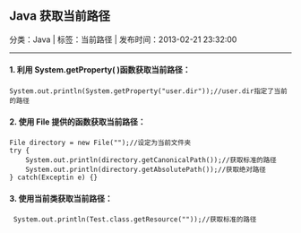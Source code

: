 ## Java 获取当前路径

分类：Java | 标签：当前路径 | 发布时间：2013-02-21 23:32:00

___

#### 1. 利用 System.getProperty( )函数获取当前路径：

	System.out.println(System.getProperty("user.dir"));//user.dir指定了当前的路径
	
#### 2. 使用 File 提供的函数获取当前路径：
	
	File directory = new File("");//设定为当前文件夹
	try {
	    System.out.println(directory.getCanonicalPath());//获取标准的路径
	    System.out.println(directory.getAbsolutePath());//获取绝对路径
	} catch(Exceptin e) {}
	
#### 3. 使用当前类获取当前路径：

	 System.out.println(Test.class.getResource(""));//获取标准的路径